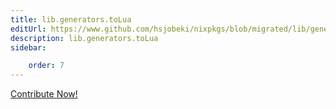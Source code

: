 ```yaml
---
title: lib.generators.toLua
editUrl: https://www.github.com/hsjobeki/nixpkgs/blob/migrated/lib/generators.nix#L510C11
description: lib.generators.toLua
sidebar:

    order: 7
---
```


<a href="https://www.github.com/hsjobeki/nixpkgs/blob/migrated/lib/generators.nix#L510C11">Contribute Now!</a>



